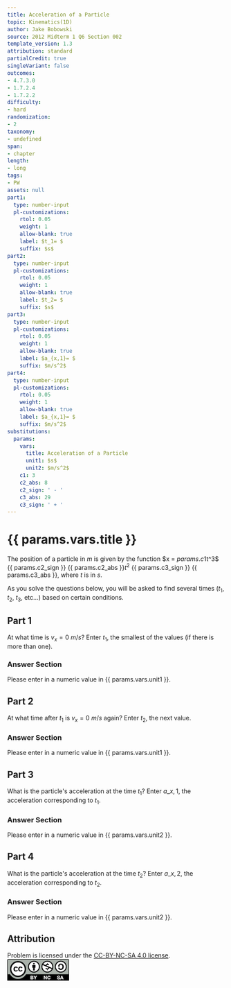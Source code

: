 ```yaml
---
title: Acceleration of a Particle
topic: Kinematics(1D)
author: Jake Bobowski
source: 2012 Midterm 1 Q6 Section 002
template_version: 1.3
attribution: standard
partialCredit: true
singleVariant: false
outcomes:
- 4.7.3.0
- 1.7.2.4
- 1.7.2.2
difficulty:
- hard
randomization:
- 2
taxonomy:
- undefined
span:
- chapter
length:
- long
tags:
- PW
assets: null
part1:
  type: number-input
  pl-customizations:
    rtol: 0.05
    weight: 1
    allow-blank: true
    label: $t_1= $
    suffix: $s$
part2:
  type: number-input
  pl-customizations:
    rtol: 0.05
    weight: 1
    allow-blank: true
    label: $t_2= $
    suffix: $s$
part3:
  type: number-input
  pl-customizations:
    rtol: 0.05
    weight: 1
    allow-blank: true
    label: $a_{x,1}= $
    suffix: $m/s^2$
part4:
  type: number-input
  pl-customizations:
    rtol: 0.05
    weight: 1
    allow-blank: true
    label: $a_{x,1}= $
    suffix: $m/s^2$
substitutions:
  params:
    vars:
      title: Acceleration of a Particle
      unit1: $s$
      unit2: $m/s^2$
    c1: 3
    c2_abs: 8
    c2_sign: ' - '
    c3_abs: 29
    c3_sign: ' + '
---
```

# {{ params.vars.title }}
The position of a particle in $m$ is given by the function $x = ${{ params.c1 }}$t^3$ {{ params.c2_sign }} {{ params.c2_abs }}$t^2$ {{ params.c3_sign }} {{ params.c3_abs }}, where $t$ is in $s$.

As you solve the questions below, you will be asked to find several times ($t_1$, $t_2$, $t_3$, etc...) based on certain conditions.

## Part 1

At what time is $v_x = 0$ $m/s$? Enter $t_1$, the smallest of the values (if there is more than one).

### Answer Section

Please enter in a numeric value in {{ params.vars.unit1 }}.

## Part 2

At what time after $t_1$ is $v_x = 0$ $m/s$ again? Enter $t_2$, the next value.

### Answer Section

Please enter in a numeric value in {{ params.vars.unit1 }}.

## Part 3

What is the particle's acceleration at the time $t_1$? Enter $a\_{x,1}$, the acceleration corresponding to $t_1$.

### Answer Section

Please enter in a numeric value in {{ params.vars.unit2 }}.

## Part 4

What is the particle's acceleration at the time $t_2$? Enter $a\_{x,2}$, the acceleration corresponding to $t_2$.

### Answer Section

Please enter in a numeric value in {{ params.vars.unit2 }}.

## Attribution

Problem is licensed under the [CC-BY-NC-SA 4.0 license](https://creativecommons.org/licenses/by-nc-sa/4.0/).<br> ![The Creative Commons 4.0 license requiring attribution-BY, non-commercial-NC, and share-alike-SA license.](https://raw.githubusercontent.com/firasm/bits/master/by-nc-sa.png)